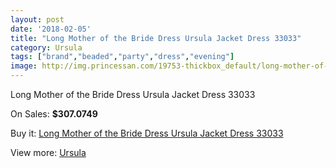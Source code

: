 ```yaml
---
layout: post
date: '2018-02-05'
title: "Long Mother of the Bride Dress Ursula Jacket Dress 33033"
category: Ursula
tags: ["brand","beaded","party","dress","evening"]
image: http://img.princessan.com/19753-thickbox_default/long-mother-of-the-bride-dress-ursula-jacket-dress-33033.jpg
---
```

Long Mother of the Bride Dress Ursula Jacket Dress 33033

On Sales: **$307.0749**
<a href="https://www.princessan.com/en/ursula/8828-long-mother-of-the-bride-dress-ursula-jacket-dress-33033.html"><amp-img layout="responsive" width="600" height="600" src="//img.princessan.com/19753-thickbox_default/long-mother-of-the-bride-dress-ursula-jacket-dress-33033.jpg" alt="Long Mother of the Bride Dress Ursula Jacket Dress 33033 0" /></a>
<a href="https://www.princessan.com/en/ursula/8828-long-mother-of-the-bride-dress-ursula-jacket-dress-33033.html"><amp-img layout="responsive" width="600" height="600" src="//img.princessan.com/19754-thickbox_default/long-mother-of-the-bride-dress-ursula-jacket-dress-33033.jpg" alt="Long Mother of the Bride Dress Ursula Jacket Dress 33033 1" /></a>

Buy it: [Long Mother of the Bride Dress Ursula Jacket Dress 33033](https://www.princessan.com/en/ursula/8828-long-mother-of-the-bride-dress-ursula-jacket-dress-33033.html "Long Mother of the Bride Dress Ursula Jacket Dress 33033")

View more: [Ursula](https://www.princessan.com/en/72-ursula "Ursula")